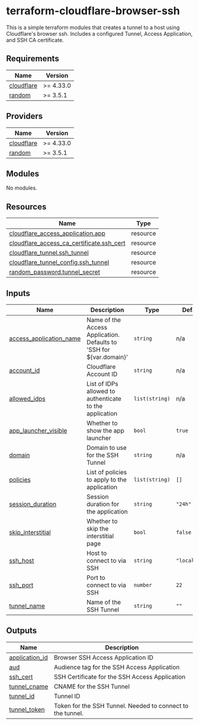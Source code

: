 # terraform-cloudflare-browser-ssh

This is a simple terraform modules that creates a tunnel to a host using Cloudflare's browser ssh.
Includes a configured Tunnel, Access Application, and SSH CA certificate.
<!-- BEGIN_TF_DOCS -->
## Requirements

| Name | Version |
|------|---------|
| <a name="requirement_cloudflare"></a> [cloudflare](#requirement\_cloudflare) | >= 4.33.0 |
| <a name="requirement_random"></a> [random](#requirement\_random) | >= 3.5.1 |

## Providers

| Name | Version |
|------|---------|
| <a name="provider_cloudflare"></a> [cloudflare](#provider\_cloudflare) | >= 4.33.0 |
| <a name="provider_random"></a> [random](#provider\_random) | >= 3.5.1 |

## Modules

No modules.

## Resources

| Name | Type |
|------|------|
| [cloudflare_access_application.app](https://registry.terraform.io/providers/cloudflare/cloudflare/latest/docs/resources/access_application) | resource |
| [cloudflare_access_ca_certificate.ssh_cert](https://registry.terraform.io/providers/cloudflare/cloudflare/latest/docs/resources/access_ca_certificate) | resource |
| [cloudflare_tunnel.ssh_tunnel](https://registry.terraform.io/providers/cloudflare/cloudflare/latest/docs/resources/tunnel) | resource |
| [cloudflare_tunnel_config.ssh_tunnel](https://registry.terraform.io/providers/cloudflare/cloudflare/latest/docs/resources/tunnel_config) | resource |
| [random_password.tunnel_secret](https://registry.terraform.io/providers/hashicorp/random/latest/docs/resources/password) | resource |

## Inputs

| Name | Description | Type | Default | Required |
|------|-------------|------|---------|:--------:|
| <a name="input_access_application_name"></a> [access\_application\_name](#input\_access\_application\_name) | Name of the Access Application. Defaults to 'SSH for ${var.domain}' | `string` | n/a | yes |
| <a name="input_account_id"></a> [account\_id](#input\_account\_id) | Cloudflare Account ID | `string` | n/a | yes |
| <a name="input_allowed_idps"></a> [allowed\_idps](#input\_allowed\_idps) | List of IDPs allowed to authenticate to the application | `list(string)` | n/a | yes |
| <a name="input_app_launcher_visible"></a> [app\_launcher\_visible](#input\_app\_launcher\_visible) | Whether to show the app launcher | `bool` | `true` | no |
| <a name="input_domain"></a> [domain](#input\_domain) | Domain to use for the SSH Tunnel | `string` | n/a | yes |
| <a name="input_policies"></a> [policies](#input\_policies) | List of policies to apply to the application | `list(string)` | `[]` | no |
| <a name="input_session_duration"></a> [session\_duration](#input\_session\_duration) | Session duration for the application | `string` | `"24h"` | no |
| <a name="input_skip_interstitial"></a> [skip\_interstitial](#input\_skip\_interstitial) | Whether to skip the interstitial page | `bool` | `false` | no |
| <a name="input_ssh_host"></a> [ssh\_host](#input\_ssh\_host) | Host to connect to via SSH | `string` | `"localhost"` | no |
| <a name="input_ssh_port"></a> [ssh\_port](#input\_ssh\_port) | Port to connect to via SSH | `number` | `22` | no |
| <a name="input_tunnel_name"></a> [tunnel\_name](#input\_tunnel\_name) | Name of the SSH Tunnel | `string` | `""` | no |

## Outputs

| Name | Description |
|------|-------------|
| <a name="output_application_id"></a> [application\_id](#output\_application\_id) | Browser SSH Access Application ID |
| <a name="output_aud"></a> [aud](#output\_aud) | Audience tag for the SSH Access Application |
| <a name="output_ssh_cert"></a> [ssh\_cert](#output\_ssh\_cert) | SSH Certificate for the SSH Access Application |
| <a name="output_tunnel_cname"></a> [tunnel\_cname](#output\_tunnel\_cname) | CNAME for the SSH Tunnel |
| <a name="output_tunnel_id"></a> [tunnel\_id](#output\_tunnel\_id) | Tunnel ID |
| <a name="output_tunnel_token"></a> [tunnel\_token](#output\_tunnel\_token) | Token for the SSH Tunnel. Needed to connect to the tunnel. |
<!-- END_TF_DOCS -->
